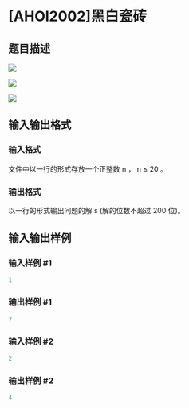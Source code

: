 # [AHOI2002]黑白瓷砖

## 题目描述

 ![](https://cdn.luogu.com.cn/upload/pic/1684.png)

![](https://cdn.luogu.com.cn/upload/pic/1685.png)

![](https://cdn.luogu.com.cn/upload/pic/1686.png)

## 输入输出格式

### 输入格式

文件中以一行的形式存放一个正整数 n ， n ≤ 20 。

### 输出格式

以一行的形式输出问题的解 s (解的位数不超过 200 位)。

## 输入输出样例

### 输入样例 #1

```cpp
1
```


### 输出样例 #1

```cpp
2
```


### 输入样例 #2

```cpp
2
```


### 输出样例 #2

```cpp
4
```


